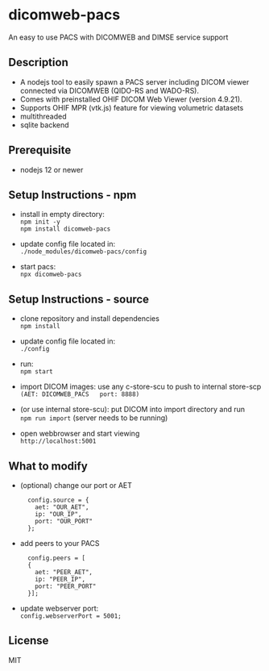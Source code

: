 # dicomweb-pacs

An easy to use PACS with DICOMWEB and DIMSE service support

## Description
* A nodejs tool to easily spawn a PACS server including DICOM viewer connected via DICOMWEB (QIDO-RS and WADO-RS).
* Comes with preinstalled OHIF DICOM Web Viewer (version 4.9.21).
* Supports OHIF MPR (vtk.js) feature for viewing volumetric datasets
* multithreaded
* sqlite backend

## Prerequisite

* nodejs 12 or newer

## Setup Instructions - npm

* install in empty directory:  
  ```npm init -y```  
  ```npm install dicomweb-pacs```

* update config file located in:  
  ```./node_modules/dicomweb-pacs/config```

* start pacs:  
  ```npx dicomweb-pacs```

## Setup Instructions - source

* clone repository and install dependencies  
  ```npm install```

* update config file located in:  
  ```./config```

* run:  
  ```npm start```

* import DICOM images: use any c-store-scu to push to internal store-scp  
  ```(AET: DICOMWEB_PACS   port: 8888)```

* (or use internal store-scu): put DICOM into import directory and run  
  ```npm run import``` (server needs to be running)

* open webbrowser and start viewing  
  ```http://localhost:5001```

## What to modify

* (optional) change our port or AET 

  ```
    config.source = {
      aet: "OUR_AET",
      ip: "OUR_IP",
      port: "OUR_PORT"
    };
    ```

* add peers to your PACS

  ```
    config.peers = [
    {
      aet: "PEER_AET",
      ip: "PEER_IP",
      port: "PEER_PORT"
    }];
    ```

* update webserver port:  
  ```config.webserverPort = 5001;```

## License
MIT
